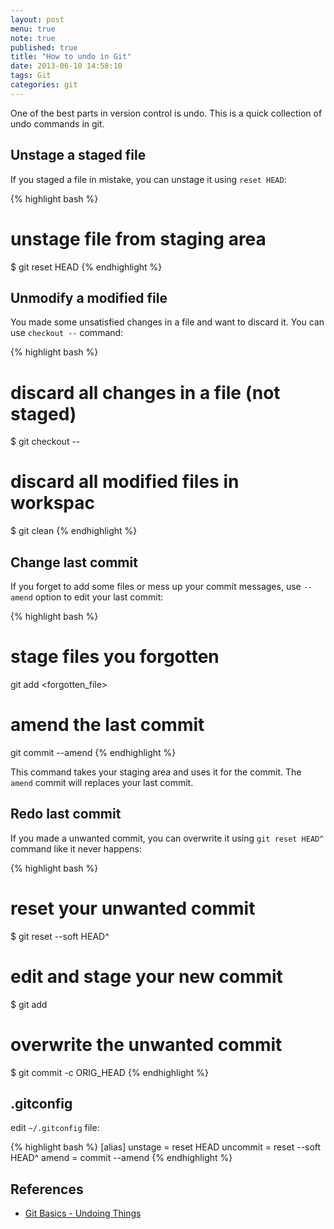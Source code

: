 ```yaml
---
layout: post
menu: true
note: true
published: true
title: "How to undo in Git"
date: 2013-06-10 14:58:10
tags: Git
categories: git
---
```


One of the best parts in version control is undo. This is a quick collection
of undo commands in git.

## Unstage a staged file

If you staged a file in mistake, you can unstage it using `reset HEAD`:

{% highlight bash %}
# unstage file from staging area
$ git reset HEAD <file>
{% endhighlight %}

## Unmodify a modified file

You made some unsatisfied changes in a file and want to discard it.
You can use `checkout --` command:

{% highlight bash %}
# discard all changes in a file (not staged)
$ git checkout -- <file>
# discard all modified files in workspac
$ git clean
{% endhighlight %}

## Change last commit

If you forget to add some files or mess up your commit messages, use `--amend`
option to edit your last commit:

{% highlight bash %}
# stage files you forgotten
git add <forgotten_file>
# amend the last commit
git commit --amend
{% endhighlight %}

This command takes your staging area and uses it for the commit.
The `amend` commit will replaces your last commit.

## Redo last commit

If you made a unwanted commit, you can overwrite it using `git reset HEAD^`
command like it never happens:

{% highlight bash %}
# reset your unwanted commit
$ git reset --soft HEAD^
# edit and stage your new commit
$ git add <files>
# overwrite the unwanted commit
$ git commit -c ORIG_HEAD
{% endhighlight %}

## .gitconfig

edit `~/.gitconfig` file:

{% highlight bash %}
[alias]
    unstage = reset HEAD
    uncommit = reset --soft HEAD^
    amend = commit --amend
{% endhighlight %}

## References

- [Git Basics - Undoing Things](http://git-scm.com/book/en/Git-Basics-Undoing-Things)
